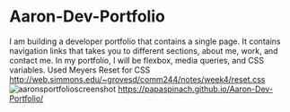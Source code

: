 # Aaron-Dev-Portfolio
I am building a developer portfolio that contains a single page.
It contains navigation links that takes you to different sections, about me, work, and contact me.
In my portfolio, I will be flexbox, media queries, and CSS variables.
Used Meyers Reset for CSS http://web.simmons.edu/~grovesd/comm244/notes/week4/reset.css
![aaronsportfolioscreenshot](https://github.com/PapaSpinach/Aaron-Dev-Portfolio/assets/146040691/771401ea-a99a-460d-b48b-436d1950985a)
https://papaspinach.github.io/Aaron-Dev-Portfolio/
